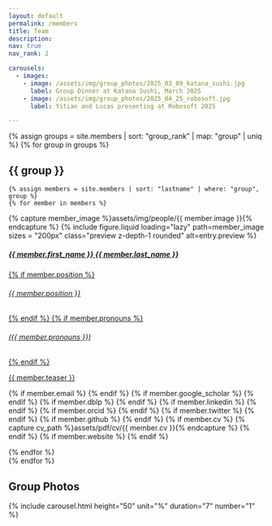 ```yaml
---
layout: default
permalink: /members
title: Team
description:
nav: true
nav_rank: 2

carousels:
  - images:
    - image: /assets/img/group_photos/2025_03_09_katana_sushi.jpg
      label: Group Dinner at Katana Sushi, March 2025
    - image: /assets/img/group_photos/2025_04_25_robosoft.jpg
      label: Yitian and Lucas presenting at Robosoft 2025

---
```


{% assign groups = site.members | sort: "group_rank" | map: "group" | uniq %}
{% for group in groups %}
## {{ group }}

    {% assign members = site.members | sort: "lastname" | where: "group", group %}
    {% for member in members %}
<p style="margin-bottom:10px">
    <div class="card hoverable">
        <div class="row no-gutters">
            <div class="col-5 col-xs-3 col-sm-3 col-md-2">
            {% capture member_image %}assets/img/people/{{ member.image }}{% endcapture %}
            {%
                include figure.liquid
                loading="lazy"
                path=member_image
                sizes = "200px"
                class="preview z-depth-1 rounded"
                alt=entry.preview
             %}
            </div>
            <div class="team col-7 col-xs-9 col-sm-9 col-md-10">
                <div class="card-body">
                    <a href="{{ member.url }}">
                    <h5 class="card-title">{{ member.first_name }} {{ member.last_name }}</h5>
                    {% if member.position %}<h6 class="card-subtitle mb-2 text-muted">{{ member.position }}</h6>{% endif %}
                    {% if member.pronouns %}<h6 class="card-subtitle mb-2 text-muted">({{ member.pronouns }})</h6>{% endif %}
                    <p class="card-text">
                        {{ member.teaser }}
                    </p>
                    </a>
                    <div>
                    {% if member.email %}
                        <a href="mailto:{{ member.email | encode_email }}"><i class="fas fa-envelope"></i></a>
                    {% endif %}
                    {% if member.google_scholar %}
                        <a href="https://scholar.google.com/citations?user={{ member.google_scholar }}" target="_blank"><i class="ai ai-google-scholar"></i></a>
                    {% endif %}
                    {% if member.dblp %}
                        <a href="https://dblp.org/pid/{{ member.dblp }}.html" target="_blank"><i class="ai ai-dblp"></i></a>
                    {% endif %}
                    {% if member.linkedin %}
                        <a href="https://linkedin.com/in/{{ member.linkedin }}/" target="_blank"><i class="fab fa-linkedin"></i></a>
                    {% endif %}
                    {% if member.orcid %}
                        <a href="https://orcid.org/{{ member.orcid }}" target="_blank"><i class="fab fa-orcid"></i></a>
                    {% endif %}
                    {% if member.twitter %}
                        <a href="https://twitter.com/{{ member.twitter }}" target="_blank"><i class="fab fa-twitter"></i></a>
                    {% endif %}
                    {% if member.github %}
                        <a href="https://github.com/{{ member.github }}" target="_blank"><i class="fab fa-github"></i></a>
                    {% endif %}
                    {% if member.cv %}
                    {% capture cv_path %}assets/pdf/cv/{{ member.cv }}{% endcapture %}
                        <a href="{{ cv_path | relative_url }}" target="_blank"><i class="ai ai-cv"></i></a>
                    {% endif %}
                    {% if member.website %}
                        <a href="{{ member.website }}" target="_blank"><i class="fas fa-globe"></i></a>
                    {% endif %}
                    </div>
                </div>
            </div>
        </div>
    </div>
    </p>
    {% endfor %}
<br>
{% endfor %}

<h2>Group Photos</h2>
{% include carousel.html height="50" unit="%" duration="7" number="1" %}
